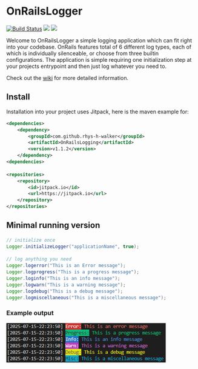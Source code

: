 # OnRailsLogger

[![Build Status](https://github.com/rhys-h-walker/OnRailsLogging/actions/workflows/ci.yml/badge.svg)](https://github.com/rhys-h-walker/OnRailsLogging/actions/workflows/ci.yml)
[![](https://jitpack.io/v/rhys-h-walker/OnRailsLogging.svg)](https://jitpack.io/#rhys-h-walker/OnRailsLogging)
[![](https://img.shields.io/badge/JavaDoc-OnRailsLogging-blue)](https://rhys-h-walker.github.io/OnRailsLogging/apidocs/)


Welcome to OnRailsLogger a simple logging application which can fit right into your codebase. OnRails features total of 6 different log types, each of which is individually silenceable, or choose from three builtin configurations. The application is simple requiring one initialization step at your projects entrypoint and then just log whatever you need to.

Check out the [wiki](https://github.com/rhys-h-walker/OnRailsLogging/wiki) for more detailed information.

## Install
Installation into your project uses Jitpack, here is the maven example for:
```xml
<dependencies>
	<dependency>
	    <groupId>com.github.rhys-h-walker</groupId>
	    <artifactId>OnRailsLogging</artifactId>
	    <version>v1.1.2</version>
	</dependency>
<dependencies>

<repositories>
	<repository>
		<id>jitpack.io</id>
		<url>https://jitpack.io</url>
	</repository>
</repositories>
```

## Minimal running version
```java
// initialize once
Logger.initializeLogger("applicationName", true);

// log anything you need
Logger.logerror("This is an Error message");
Logger.logprogress("This is a progress message");
Logger.loginfo("This is an info message");
Logger.logwarn("This is a warning message");
Logger.logdebug("This is a debug message");
Logger.logmiscellaneous("This is a miscellaneous message");
```

### Example output
![Image showing console highlighting](assets/TerminalOutput.png)